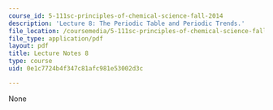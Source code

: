 ```yaml
---
course_id: 5-111sc-principles-of-chemical-science-fall-2014
description: 'Lecture 8: The Periodic Table and Periodic Trends.'
file_location: /coursemedia/5-111sc-principles-of-chemical-science-fall-2014/0e1c7724b4f347c81afc981e53002d3c_MIT5_111F14_Lec8.pdf
file_type: application/pdf
layout: pdf
title: Lecture Notes 8
type: course
uid: 0e1c7724b4f347c81afc981e53002d3c

---
```

None